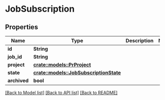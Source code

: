 # JobSubscription

## Properties

Name | Type | Description | Notes
------------ | ------------- | ------------- | -------------
**id** | **String** |  | 
**job_id** | **String** |  | 
**project** | [**crate::models::PrProject**](PR_Project.md) |  | 
**state** | [**crate::models::JobSubscriptionState**](JobSubscriptionState.md) |  | 
**archived** | **bool** |  | 

[[Back to Model list]](../README.md#documentation-for-models) [[Back to API list]](../README.md#documentation-for-api-endpoints) [[Back to README]](../README.md)


